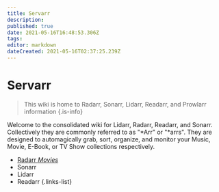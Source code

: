 ```yaml
---
title: Servarr
description: 
published: true
date: 2021-05-16T16:48:53.306Z
tags: 
editor: markdown
dateCreated: 2021-05-16T02:37:25.239Z
---
```


# Servarr

> This wiki is home to Radarr, Sonarr, Lidarr, Readarr, and Prowlarr information
{.is-info}

Welcome to the consolidated wiki for Lidarr, Radarr, Readarr, and Sonarr. Collectively they are commonly referred to as "*Arr" or "*arrs". They are designed to automagically grab, sort, organize, and monitor your Music, Movie, E-Book, or TV Show collections respectively.


- [Radarr *Movies*](/Radarr)
- Sonarr
- Lidarr
- Readarr
{.links-list}